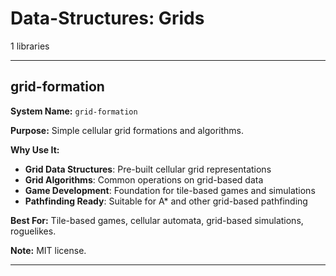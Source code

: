 # Data-Structures: Grids

1 libraries

---

## grid-formation

**System Name:** `grid-formation`

**Purpose:** Simple cellular grid formations and algorithms.

**Why Use It:**
- **Grid Data Structures**: Pre-built cellular grid representations
- **Grid Algorithms**: Common operations on grid-based data
- **Game Development**: Foundation for tile-based games and simulations
- **Pathfinding Ready**: Suitable for A* and other grid-based pathfinding

**Best For:** Tile-based games, cellular automata, grid-based simulations, roguelikes.

**Note:** MIT license.

---


